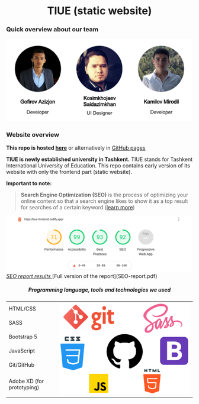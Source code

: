 <h1 align="center">TIUE (static website)</h1>

### Quick overview about our team
<img src="/root/images/markdown/team.png">

### Website overview
**This repo is hosted [here](https://tiue-frontend.netlify.app/)** or alternatively in [GitHub pages](https://mirodil1999.github.io/TIUE/root/)

**TIUE is newly established university in Tashkent.** TIUE stands for Tashkent International University of Education. This repo contains early version of its website with only the frontend part (static website).

**Important to note:**
>**Search Engine Optimization (SEO)** is the process of optimizing your online content so that a search engine likes to show it as a top result for searches of a certain keyword ([learn more](https://developers.google.com/search/docs/beginner/seo-starter-guide#getting-started))
<a href="SEO-report.pdf">
   <img src="/root/images/markdown/SEO-report-results.png" alt="SEO results">
   <em>SEO report results</em>
</a>
[Full version of the report](SEO-report.pdf)


<h5 align="center">Programming language, tools and technologies we used</h5>
<table>
    <tbody>
        <tr>
            <td>HTML/CSS</td>
            <td rowspan=6><img src="/root/images/markdown/stack.png"></td>
        </tr>
        <tr>
            <td>SASS</td>
        </tr>
        <tr>
            <td>Bootstrap 5</td>
        </tr>
        <tr>
            <td>JavaScript</td>
        </tr>
        <tr>
            <td>Git/GitHub</td>
        </tr>
        <tr>
            <td>Adobe XD (for prototyping)</td>
        </tr>
    </tbody>
</table>
 
